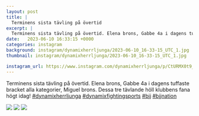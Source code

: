 ```yaml
---
layout: post
title: |
  Terminens sista tävling på övertid
excerpt: |
  Terminens sista tävling på övertid. Elena brons, Gabbe 4a i dagens tuffaste bracket alla kategorier, Miguel brons. Dessa tre tävlande höll klubbens fana högt idag!    
date:   2023-06-10 16:33:15 +0000
categories: instagram
background: instagram/dynamixherrljunga/2023-06-10_16-33-15_UTC_1.jpg
thumbnail: instagram/dynamixherrljunga/2023-06-10_16-33-15_UTC_1.jpg

instagram_url: https://www.instagram.com/dynamixherrljunga/p/CtURMX0t9_9
---
```

Terminens sista tävling på övertid. Elena brons, Gabbe 4a i dagens tuffaste bracket alla kategorier, Miguel brons. Dessa tre tävlande höll klubbens fana högt idag! [#dynamixherrljunga](https://www.instagram.com/explore/tags/dynamixherrljunga/) [#dynamixfightingsports](https://www.instagram.com/explore/tags/dynamixfightingsports/) [#bjj](https://www.instagram.com/explore/tags/bjj/) [#bjjnation](https://www.instagram.com/explore/tags/bjjnation/)



<img src='{{ site.baseurl }}/instagram/dynamixherrljunga/2023-06-10_16-33-15_UTC_1.jpg' class='img-fluid' />


<img src='{{ site.baseurl }}/instagram/dynamixherrljunga/2023-06-10_16-33-15_UTC_2.jpg' class='img-fluid' />


<img src='{{ site.baseurl }}/instagram/dynamixherrljunga/2023-06-10_16-33-15_UTC_3.jpg' class='img-fluid' />
